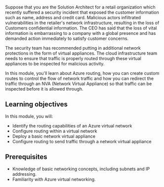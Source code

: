 Suppose that you are the Solution Architect for a retail organization which recently suffered a security incident that exposed the customer information such as name, address and credit card. Malicious actors infiltrated vulnerabilities in the retailer's network infrastructure, resulting in the loss of Customers confidential information. The CEO has said that the loss of vital information is embarrassing to a company with a global presence and has demanded action immediately to satisfy customer concerns.

The security team has recommended putting in additional network protections in the form of virtual appliances. The cloud infrastructure team needs to ensure that traffic is properly routed through these virtual appliances to be inspected for malicious activity.

In this module, you'll learn about Azure routing, how you can create custom routes to control the flow of network traffic and how you can redirect the traffic through an NVA (Network Virtual Appliance) so that traffic can be inspected before it is allowed through.

## Learning objectives

In this module, you will:

- Identify the routing capabilities of an Azure virtual network
- Configure routing within a virtual network
- Deploy a basic network virtual appliance
- Configure routing to send traffic through a network virtual appliance

## Prerequisites

- Knowledge of basic networking concepts, including subnets and IP addressing.
- Familiarity with Azure virtual networking.